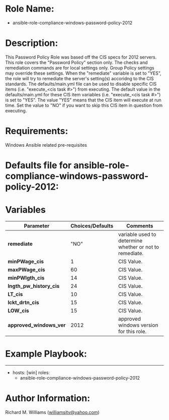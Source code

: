 # Role Name:
- ansible-role-compliance-windows-password-policy-2012

# Description:
This Password Policy Role was based off the CIS specs for 2012 servers.   This
role covers the "Password Policy" section only. The checks and remediation
commands are for local settings only. Group Policy settings may override these
settings. When the "remediate" variable is set to "YES", the role will try to
remediate the server's setting(s) accoridng to the CIS standards.  The
defaults/main.yml file can be used to disable specific CIS items
(i.e. "execute_<cis task #>") from executing. The default value in the
defaults/main.yml for these CIS item variables (i.e. "execute_<cis task #>") is
set to "YES". The value "YES" means that the CIS item will execute at run time.
Set the value to "NO" if you want to skip this CIS item in question from
executing.

# Requirements:
Windows Ansible related pre-requisites

# Defaults file for ansible-role-compliance-windows-password-policy-2012:
# Variables

Parameter | Choices/Defaults|Comments
----------|-----------------|--------
__remediate__ |"NO"| variable used to determine whether or not to remediate.
__minPWage_cis__ |1| CIS Value.
__maxPWage_cis__ |60| CIS Value.
__minPWlgth_cis__ |14| CIS Value.
__lngth_pw_history_cis__ |24| CIS Value.
__LT_cis__ |10| CIS Value.
__lckt_drtn_cis__ |15| CIS Value.
__LOW_cis__ |15| CIS Value.
__approved_windows_ver__ |2012| approved windows version for this role.


# Example Playbook:
---
 - hosts: [win]
   roles:
   - ansible-role-compliance-windows-password-policy-2012


# Author Information:
Richard M. Williams (williamsitv@yahoo.com)
